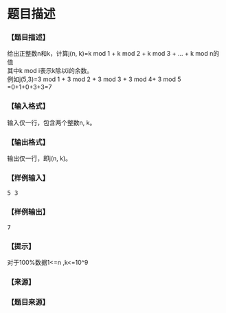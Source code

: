 # 题目描述


<h3>
【题目描述】
</h3>
<div class="content">
<div>
给出正整数n和k，计算j(n, k)=k mod 1 + k  mod  2 + k mod 3 + … + k mod n的值
</div>
<div>
其中k mod i表示k除以i的余数。
</div>
<div>
例如j(5,3)=3 mod 1 + 3 mod 2 + 3 mod 3 + 3 mod 4+ 3 mod 5 =0+1+0+3+3=7
</div>
</div>
<h3>
【输入格式】
</h3>
<div class="content">
<div>
输入仅一行，包含两个整数n, k。
</div>
</div>
<h3>
【输出格式】
</h3>
<div class="content">
<p>
输出仅一行，即j(n, k)。
</p>
</div>
<h3>
【样例输入】
</h3>
<pre>5 3</pre>
<h3>
【样例输出】
</h3>
<pre>7</pre>
<h3>
【提示】
</h3>
<p>
对于100%数据1&lt;=n ,k&lt;=10^9
</p>
<div class="content">
</div>
<h3>
【来源】
</h3>
<div class="content">
<p>
<a href="problemset.php?search="></a> 
</p>
</div>
<h3>
【题目来源】
</h3>
<br/>
